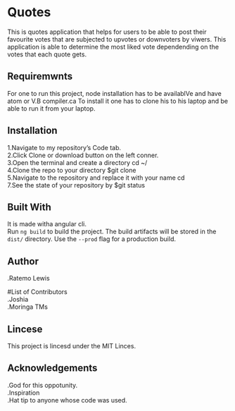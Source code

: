 # Quotes

This is quotes application that helps for users to be able to post their favourite votes that are subjected to upvotes or downvoters by viwers. This application is able to determine the most liked vote dependending on the votes that each quote gets.

## Requiremwnts
For one to run this project, node installation has to be availablVe and have atom or V.B compiler.ca To install it one has to clone his to his laptop and be able to run it from your laptop.

## Installation

1.Navigate to my repository’s Code tab.<br>
2.Click Clone or download button on the left conner.<br>
3.Open the terminal and create a directory cd ~/<br>
4.Clone the repo to your directory $git clone <URL><br>
5.Navigate to the repository and replace it with your name  cd <REPOSITORY-NAME><br>
7.See the state of your repository by $git status

## Built With
It is made witha angular cli.<br>
Run `ng build` to build the project. The build artifacts will be stored in the `dist/` directory. Use the `--prod` flag for a production build.

## Author
.Ratemo Lewis

#List of Contributors<br>
.Joshia <br>
.Moringa TMs

## Lincese
This project is lincesd under the MIT Linces.


## Acknowledgements
.God for this oppotunity.<br>
.Inspiration<br>
.Hat tip to anyone whose code was used.




